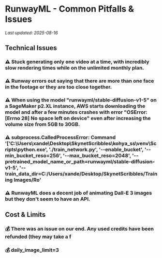 # RunwayML - Common Pitfalls & Issues

*Last updated: 2025-08-16*

## Technical Issues

### ⚠️ Stuck generating only one video at a time, with incredibly slow rendering times while on the unlimited monthly plan.

### ⚠️ Runway errors out saying that there are more than one face in the footage or they are too close together.

### ⚠️ When using the model "runwayml/stable-diffusion-v1-5" on a SageMaker p2.XL instance, AWS starts downloading the model and after a few minutes crashes with error "OSError: [Errno 28] No space left on device" even after increasing the volume size from 5GB to 30GB.

### ⚠️ subprocess.CalledProcessError: Command '['C:\Users\xande\Desktop\SkynetScribbles\kohya_ss\venv\Scripts\python.exe', './train_network.py', '--enable_bucket', '--min_bucket_reso=256', '--max_bucket_reso=2048', '--pretrained_model_name_or_path=runwayml/stable-diffusion-v1-5', '--train_data_dir=C:/Users/xande/Desktop/SkynetScribbles/Training Images/Ro'

### ⚠️ RunwayML does a decent job of animating Dall-E 3 images but they don't seem to have an API.

## Cost & Limits

### 💰 There was an issue on our end. Any used credits have been refunded (they may take a f

### 💰 daily_image_limit=3

